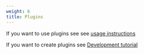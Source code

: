 ```yaml
---
weight: 6
title: Plugins
---
```



If you want to use plugins see see [usage instructions](./Using-Plugins)

If you want to create plugins see [Development tutorial](./Development/Getting-Started)
